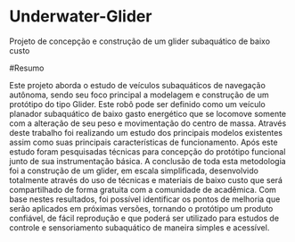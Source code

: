# Underwater-Glider
Projeto de concepção e construção de um glider subaquático de baixo custo


#Resumo

Este projeto aborda o estudo de veículos subaquáticos de navegação autônoma, sendo seu foco principal a modelagem e construção de um protótipo do tipo Glider. Este robô pode ser definido como um veículo planador subaquático de baixo gasto energético que se locomove somente com a alteração de  seu peso e movimentação do centro de massa. Através deste trabalho foi realizando um estudo dos principais modelos existentes assim como suas principais características de funcionamento. Após este estudo foram pesquisadas técnicas para concepção do protótipo funcional junto de sua instrumentação básica. A conclusão de toda esta metodologia foi a construção de um glider, em escala simplificada, desenvolvido totalmente através do uso de técnicas e materiais de baixo custo que será compartilhado de forma gratuita com a comunidade de acadêmica. Com base nestes resultados, foi possível identificar os pontos de melhoria que serão aplicados em próximas versões, tornando o protótipo um produto confiável, de fácil reprodução e que poderá ser utilizado para estudos de controle e sensoriamento subaquático de maneira simples e acessível. 
